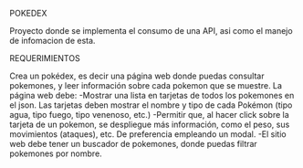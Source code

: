 POKEDEX

Proyecto donde se implementa el consumo de una API, asi como el manejo de infomacion de esta.

REQUERIMIENTOS

Crea un pokédex, es decir una página web donde puedas consultar pokemones, y leer información sobre cada pokemon que se muestre.
La página web debe:
    -Mostrar una lista en tarjetas de todos los pokemones en el json. Las tarjetas deben mostrar el nombre y tipo de cada Pokémon (tipo agua, tipo fuego, tipo venenoso, etc.)
    -Permitir que, al hacer click sobre la tarjeta de un pokemon, se despliegue más información, como el peso, sus movimientos (ataques), etc. De preferencia empleando un modal.
    -El sitio web debe tener un buscador de pokemones, donde puedas filtrar pokemones por nombre.